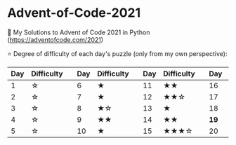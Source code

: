 # Advent-of-Code-2021
🎄 My Solutions to Advent of Code 2021 in Python (https://adventofcode.com/2021)





⭐ Degree of difficulty of each day's puzzle (only from my own perspective):

| Day| Difficulty  | | Day| Difficulty  | | Day| Difficulty  | | Day| Difficulty  | | Day| Difficulty  | 
|----|-------------| -|----|-------------|-|----|-------------|-|----|-------------|-|----|-------------|
|1| ☆| |6| ★||11| ★★||16| ★★★★☆||**21**|★★★|
|2| ☆| |7| ★||12| ★★☆||17| ★★☆||22|?|
|3| ☆| |8| ★☆||13| ★||18| ★★★||23|?|
|4| ☆| |9| ★★||14| ★★||**19**|★★★★★||24|?|
|5| ☆| |10| ★||15| ★★★☆||20|★☆ ||25|?|















